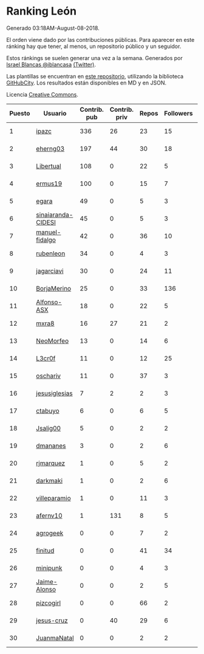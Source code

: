 # Ranking León

Generado 03:18AM-August-08-2018.

El orden viene dado por las contribuciones públicas. Para aparecer en este ránking hay que tener, al menos, un repositorio público y un seguidor.

Estos ránkings se suelen generar una vez a la semana. Generados por [Israel Blancas @iblancasa](https://github.com/iblancasa/) [(Twitter)](https://twitter.com/iblancasa).

Las plantillas se encuentran en [este repositorio](https://github.com/iblancasa/GH-Spanish-Ranking), utilizando la biblioteca [GitHubCity](https://github.com/iblancasa/GitHubCity). Los resultados están disponibles en MD y en JSON.

Licencia [Creative Commons](https://creativecommons.org/licenses/by/4.0/).

| Puesto   |  Usuario  | Contrib. pub | Contrib. priv |Repos| Followers | Desde |  Avatar  |
|----------|-----------|--------------|---------------|-----|-----------|-------|----------|
|1|[ipazc](https://github.com/ipazc)|336|26|23|15|2014-03-03|![ipazc]()|
|2|[eherng03](https://github.com/eherng03)|197|44|30|18|2016-03-03|![eherng03]()|
|3|[Libertual](https://github.com/Libertual)|108|0|22|5|2014-11-17|![Libertual]()|
|4|[ermus19](https://github.com/ermus19)|100|0|15|7|2012-12-14|![ermus19]()|
|5|[egara](https://github.com/egara)|49|0|5|3|2015-08-07|![egara]()|
|6|[sinaiaranda-CIDESI](https://github.com/sinaiaranda-CIDESI)|45|0|5|3|2018-01-11|![sinaiaranda-CIDESI]()|
|7|[manuel-fidalgo](https://github.com/manuel-fidalgo)|42|0|36|10|2016-02-05|![manuel-fidalgo]()|
|8|[rubenleon](https://github.com/rubenleon)|34|0|4|3|2017-06-08|![rubenleon]()|
|9|[jagarciavi](https://github.com/jagarciavi)|30|0|24|11|2012-05-07|![jagarciavi]()|
|10|[BorjaMerino](https://github.com/BorjaMerino)|25|0|33|136|2012-05-03|![BorjaMerino]()|
|11|[Alfonso-ASX](https://github.com/Alfonso-ASX)|18|0|22|5|2012-01-11|![Alfonso-ASX]()|
|12|[mxra8](https://github.com/mxra8)|16|27|21|2|2015-12-14|![mxra8]()|
|13|[NeoMorfeo](https://github.com/NeoMorfeo)|13|0|14|6|2013-03-04|![NeoMorfeo]()|
|14|[L3cr0f](https://github.com/L3cr0f)|11|0|12|25|2016-02-25|![L3cr0f]()|
|15|[oschariv](https://github.com/oschariv)|11|0|37|3|2016-09-26|![oschariv]()|
|16|[jesusiglesias](https://github.com/jesusiglesias)|7|2|2|3|2015-02-27|![jesusiglesias]()|
|17|[ctabuyo](https://github.com/ctabuyo)|6|0|6|5|2015-08-12|![ctabuyo]()|
|18|[Jsalig00](https://github.com/Jsalig00)|5|0|2|2|2018-02-20|![Jsalig00]()|
|19|[dmananes](https://github.com/dmananes)|3|0|2|6|2013-11-21|![dmananes]()|
|20|[rjmarquez](https://github.com/rjmarquez)|1|0|5|2|2010-05-30|![rjmarquez]()|
|21|[darkmaki](https://github.com/darkmaki)|1|0|2|6|2014-12-01|![darkmaki]()|
|22|[villeparamio](https://github.com/villeparamio)|1|0|11|3|2015-12-01|![villeparamio]()|
|23|[afernv10](https://github.com/afernv10)|1|131|8|5|2017-02-23|![afernv10]()|
|24|[agrogeek](https://github.com/agrogeek)|0|0|7|2|2009-04-01|![agrogeek]()|
|25|[finitud](https://github.com/finitud)|0|0|41|34|2010-02-24|![finitud]()|
|26|[minipunk](https://github.com/minipunk)|0|0|4|3|2012-09-20|![minipunk]()|
|27|[Jaime-Alonso](https://github.com/Jaime-Alonso)|0|0|2|5|2014-01-28|![Jaime-Alonso]()|
|28|[pizcogirl](https://github.com/pizcogirl)|0|0|66|2|2014-09-26|![pizcogirl]()|
|29|[jesus-cruz](https://github.com/jesus-cruz)|0|40|29|6|2016-03-04|![jesus-cruz]()|
|30|[JuanmaNatal](https://github.com/JuanmaNatal)|0|0|2|2|2016-04-04|![JuanmaNatal]()|
